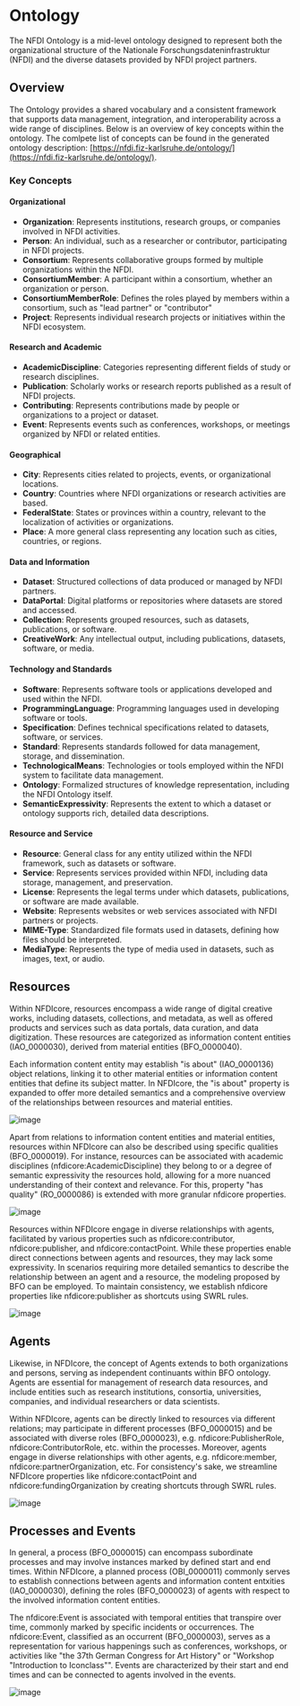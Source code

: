 # Ontology

The NFDI Ontology is a mid-level ontology designed to represent both the organizational structure of the Nationale Forschungsdateninfrastruktur (NFDI) and the diverse datasets provided by NFDI project partners.

## Overview

The Ontology provides a shared vocabulary and a consistent framework that supports data management, integration, and interoperability across a wide range of disciplines. Below is an overview of key concepts within the ontology. The comlpete list of concepts can be found in the generated ontology description: [https://nfdi.fiz-karlsruhe.de/ontology/](https://nfdi.fiz-karlsruhe.de/ontology/).

### Key Concepts

#### Organizational 
- **Organization**: Represents institutions, research groups, or companies involved in NFDI activities.
- **Person**: An individual, such as a researcher or contributor, participating in NFDI projects.
- **Consortium**: Represents collaborative groups formed by multiple organizations within the NFDI.
- **ConsortiumMember**: A participant within a consortium, whether an organization or person.
- **ConsortiumMemberRole**: Defines the roles played by members within a consortium, such as "lead partner" or "contributor"
- **Project**: Represents individual research projects or initiatives within the NFDI ecosystem.

#### Research and Academic
- **AcademicDiscipline**: Categories representing different fields of study or research disciplines.
- **Publication**: Scholarly works or research reports published as a result of NFDI projects.
- **Contributing**: Represents contributions made by people or organizations to a project or dataset.
- **Event**: Represents events such as conferences, workshops, or meetings organized by NFDI or related entities.

#### Geographical
- **City**: Represents cities related to projects, events, or organizational locations.
- **Country**: Countries where NFDI organizations or research activities are based.
- **FederalState**: States or provinces within a country, relevant to the localization of activities or organizations.
- **Place**: A more general class representing any location such as cities, countries, or regions.

#### Data and Information
- **Dataset**: Structured collections of data produced or managed by NFDI partners.
- **DataPortal**: Digital platforms or repositories where datasets are stored and accessed.
- **Collection**: Represents grouped resources, such as datasets, publications, or software.
- **CreativeWork**: Any intellectual output, including publications, datasets, software, or media.

#### Technology and Standards
- **Software**: Represents software tools or applications developed and used within the NFDI.
- **ProgrammingLanguage**: Programming languages used in developing software or tools.
- **Specification**: Defines technical specifications related to datasets, software, or services.
- **Standard**: Represents standards followed for data management, storage, and dissemination.
- **TechnologicalMeans**: Technologies or tools employed within the NFDI system to facilitate data management.
- **Ontology**: Formalized structures of knowledge representation, including the NFDI Ontology itself.
- **SemanticExpressivity**: Represents the extent to which a dataset or ontology supports rich, detailed data descriptions.

#### Resource and Service
- **Resource**: General class for any entity utilized within the NFDI framework, such as datasets or software.
- **Service**: Represents services provided within NFDI, including data storage, management, and preservation.
- **License**: Represents the legal terms under which datasets, publications, or software are made available.
- **Website**: Represents websites or web services associated with NFDI partners or projects.
- **MIME-Type**: Standardized file formats used in datasets, defining how files should be interpreted.
- **MediaType**: Represents the type of media used in datasets, such as images, text, or audio.


## Resources

Within NFDIcore, resources encompass a wide range of digital creative works, including datasets, collections, and metadata, as well as offered products and services such as data portals, data curation, and data digitization. These resources are categorized as information content entities (IAO_0000030), derived from material entities (BFO_0000040). 

Each information content entity may establish "is about" (IAO_0000136) object relations, linking it to other material entities or information content entities that define its subject matter. In NFDIcore, the "is about" property is expanded to offer more detailed semantics and a comprehensive overview of the relationships between resources and material entities.
 
![image](https://raw.githubusercontent.com/ISE-FIZKarlsruhe/nfdicore/v2.0.0/figures/resources1.png)


Apart from relations to information content entities and material entities, resources within NFDIcore can also be described using specific qualities (BFO_0000019). For instance, resources can be associated with academic disciplines (nfdicore:AcademicDiscipline) they belong to or a degree of semantic expressivity the resources hold, allowing for a more nuanced understanding of their context and relevance. For this, property "has quality" (RO_0000086) is extended with more granular nfdicore properties.
 
![image](https://raw.githubusercontent.com/ISE-FIZKarlsruhe/nfdicore/v2.0.0/figures/resources2.png)


Resources within NFDIcore engage in diverse relationships with agents, facilitated by various properties such as nfdicore:contributor, nfdicore:publisher, and nfdicore:contactPoint. While these properties enable direct connections between agents and resources, they may lack some expressivity. In scenarios requiring more detailed semantics to describe the relationship between an agent and a resource, the modeling proposed by BFO can be employed. To maintain consistency, we establish nfdicore properties like nfdicore:publisher as shortcuts using SWRL rules.
 
![image](https://raw.githubusercontent.com/ISE-FIZKarlsruhe/nfdicore/v2.0.0/figures/resources3.png)


## Agents

Likewise, in NFDIcore, the concept of Agents extends to both organizations and persons, serving as independent continuants within BFO ontology. Agents are essential for management of research data resources, and include entities such as research institutions, consortia, universities, companies, and individual researchers or data scientists. 

Within NFDIcore, agents can be directly linked to resources via different relations; may participate in different processes (BFO_0000015) and be associated with diverse roles (BFO_0000023), e.g. nfdicore:PublisherRole, nfdicore:ContributorRole, etc. within the processes. Moreover, agents engage in diverse relationships with other agents, e.g. nfdicore:member, nfdicore:partnerOrganization, etc. For consistency's sake, we streamline NFDIcore properties like nfdicore:contactPoint and nfdicore:fundingOrganization by creating shortcuts through SWRL rules.
 
![image](https://raw.githubusercontent.com/ISE-FIZKarlsruhe/nfdicore/v2.0.0/figures/agents.png)


## Processes and Events

In general, a process (BFO_0000015) can encompass subordinate processes and may involve instances marked by defined start and end times. Within NFDIcore, a planned process (OBI_0000011) commonly serves to establish connections between agents and information content entxities (IAO_0000030), defining the roles (BFO_0000023) of agents with respect to the involved information content entities.

The nfdicore:Event is associated with temporal entities that transpire over time, commonly marked by specific incidents or occurrences. The nfdicore:Event, classified as an occurrent (BFO_0000003), serves as a representation for various happenings such as conferences, workshops, or activities like "the 37th German Congress for Art History" or "Workshop "Introduction to Iconclass"". Events are characterized by their start and end times and can be connected to agents involved in the events.

![image](https://raw.githubusercontent.com/ISE-FIZKarlsruhe/nfdicore/v2.0.0/figures/events.png)
